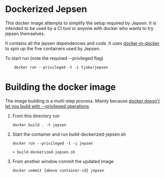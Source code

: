 Dockerized Jepsen
=================

This docker image attempts to simplify the setup required by Jepsen.
It is intended to be used by a CI tool or anyone with docker who wants to try jepsen themselves.

It contains all the jepsen dependencies and code. It uses [docker-in-docker](https://github.com/jpetazzo/dind) to spin up the five
containers used by Jepsen.  

To start run (note the required --privileged flag)

````
    docker run --privileged -t -i tjake/jepsen
````

Building the docker image
=========================

The image building is a multi-step process. Mainly because [docker doesn't let you build with --privileged operations](https://github.com/docker/docker/issues/1916)

1.  From this directory run 

    ````
	docker build . -t jepsen
    ````

2.  Start the container and run build-dockerized-jepsen.sh
    ````
    docker run --privileged -t -i jepsen

    > build-dockerized-jepsen.sh
    ````

3.  From another window commit the updated image

    ````
    docker commit {above container-id} jepsen 
    ````




